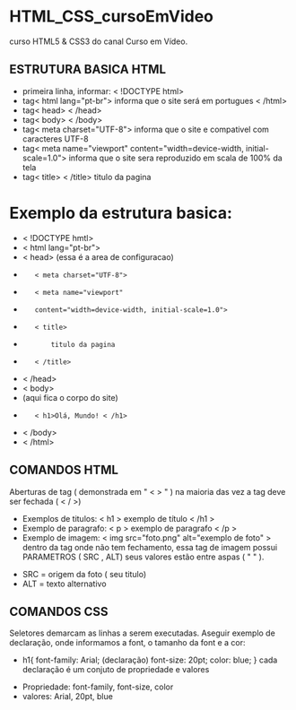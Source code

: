 # HTML_CSS_cursoEmVideo
curso HTML5 &amp; CSS3 do canal Curso em Vídeo.   

## ESTRUTURA BASICA HTML
* primeira linha, informar: < !DOCTYPE html>
* tag< html lang="pt-br"> informa que o site será em portugues < /html>
* tag< head> < /head>  
* tag< body> < /body>
* tag< meta charset="UTF-8"> informa que o site e compativel com caracteres UTF-8
* tag< meta name="viewport"
        content="width=device-width, initial-scale=1.0"> 
informa que o site sera reproduzido em scala de 100% da tela
* tag< title> < /title> titulo da pagina

# Exemplo da estrutura basica:
* < !DOCTYPE hmtl>
* < html lang="pt-br">
*    < head> (essa é a area de configuracao)
*        < meta charset="UTF-8">
*        < meta name="viewport"
*        content="width=device-width, initial-scale=1.0">
*        < title>
*            titulo da pagina
*        < /title>
*    < /head>
*    < body>
*    (aqui fica o corpo do site)
*        < h1>Olá, Mundo! < /h1>
*    < /body>
* < /html>


## COMANDOS HTML
Aberturas de tag ( demonstrada em " < > " ) na maioria das vez a tag deve ser fechada ( < / >)

* Exemplos de titulos: < h1 > exemplo de título < /h1 > 
* Exemplo de paragrafo: < p > exemplo de paragrafo < /p >
* Exemplo de imagem: < img src="foto.png" alt="exemplo de foto" >
dentro da tag onde não tem fechamento, essa tag de imagem possui PARAMETROS ( SRC , ALT) seus valores estão entre aspas ( " " ).
- SRC = origem da foto ( seu titulo)
- ALT = texto alternativo

## COMANDOS CSS

Seletores demarcam as linhas a serem executadas.
Aseguir exemplo de declaração, onde informamos a font, o tamanho da font e a cor: 

* h1{
    font-family: Arial; (declaração)
    font-size: 20pt;
    color: blue;
} 
cada declaração é um conjuto de propriedade e valores
- Propriedade: font-family, font-size, color 
- valores: Arial, 20pt, blue